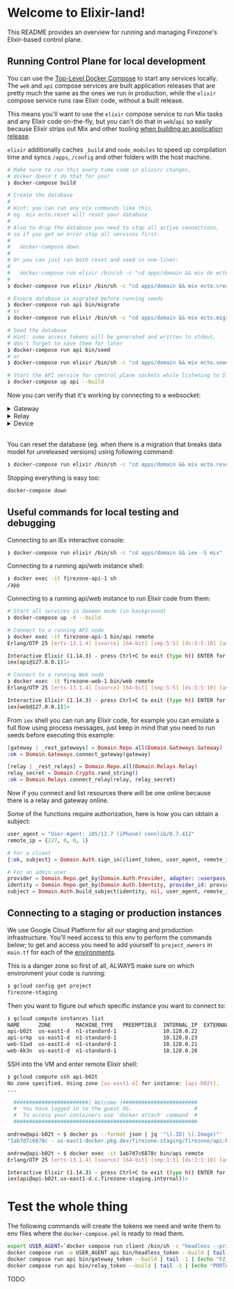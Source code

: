 # Welcome to Elixir-land!

This README provides an overview for running and managing Firezone's Elixir-based control plane.

## Running Control Plane for local development

You can use the [Top-Level Docker Compose](../docker-compose.yml) to start any services locally. The `web` and `api` compose services are built application releases that are pretty much the same as the ones we run in production, while the `elixir` compose service runs raw Elixir code, without a built release.

This means you'll want to use the `elixir` compose service to run Mix tasks and any Elixir code on-the-fly, but you can't do that in `web`/`api` so easily because Elixir strips out Mix and other tooling [when building an application release](https://hexdocs.pm/mix/Mix.Tasks.Release.html).

`elixir` additionally caches `_build` and `node_modules` to speed up compilation time and syncs
`/apps`, `/config` and other folders with the host machine.

```bash
# Make sure to run this every time code in elixir/ changes,
# docker doesn't do that for you!
❯ docker-compose build

# Create the database
#
# Hint: you can run any mix commands like this,
# eg. mix ecto.reset will reset your database
#
# Also to drop the database you need to stop all active connections,
# so if you get an error stop all services first:
#
#   docker-compose down
#
# Or you can just run both reset and seed in one-liner:
#
#   docker-compose run elixir /bin/sh -c "cd apps/domain && mix do ecto.reset, ecto.seed"
#
❯ docker-compose run elixir /bin/sh -c "cd apps/domain && mix ecto.create"

# Ensure database is migrated before running seeds
❯ docker-compose run api bin/migrate
# or
❯ docker-compose run elixir /bin/sh -c "cd apps/domain && mix ecto.migrate"

# Seed the database
# Hint: some access tokens will be generated and written to stdout,
# don't forget to save them for later
❯ docker-compose run api bin/seed
# or
❯ docker-compose run elixir /bin/sh -c "cd apps/domain && mix ecto.seed"

# Start the API service for control plane sockets while listening to STDIN (where you will see all the logs)
❯ docker-compose up api --build
```

Now you can verify that it's working by connecting to a websocket:

<details>
  <summary>Gateway</summary>

```elixir
❯ export GATEWAY_TOKEN_FROM_SEEDS="SFMyNTY.g2gDaAJtAAAAJDNjZWYwNTY2LWFkZmQtNDhmZS1hMGYxLTU4MDY3OTYwOGY2Zm0AAABAamp0enhSRkpQWkdCYy1vQ1o5RHkyRndqd2FIWE1BVWRwenVScjJzUnJvcHg3NS16bmhfeHBfNWJUNU9uby1yYm4GAJXr4emIAWIAAVGA.jz0s-NohxgdAXeRMjIQ9kLBOyd7CmKXWi2FHY-Op8GM"
❯ websocat --header="User-Agent: iOS/12.7 (iPhone) connlib/0.7.412" "ws://127.0.0.1:8081/gateway/websocket?token=${GATEWAY_TOKEN_FROM_SEEDS}&external_id=thisisrandomandpersistent&name_suffix=kkX1&public_key=kceI60D6PrwOIiGoVz6hD7VYCgD1H57IVQlPJTTieUE="
```

</details>
<details>
  <summary>Relay</summary>

```elixir
❯ export RELAY_TOKEN_FROM_SEEDS="SFMyNTY.g2gDaAJtAAAAJDcyODZiNTNkLTA3M2UtNGM0MS05ZmYxLWNjODQ1MWRhZDI5OW0AAABARVg3N0dhMEhLSlVWTGdjcE1yTjZIYXRkR25mdkFEWVFyUmpVV1d5VHFxdDdCYVVkRVUzbzktRmJCbFJkSU5JS24GAMDq4emIAWIAAVGA.fLlZsUMS0VJ4RCN146QzUuINmGubpsxoyIf3uhRHdiQ"
❯ websocat --header="User-Agent: Linux/5.2.6 (Debian; x86_64) relay/0.7.412" "ws://127.0.0.1:8081/relay/websocket?token=${RELAY_TOKEN_FROM_SEEDS}&ipv4=24.12.79.100&ipv6=4d36:aa7f:473c:4c61:6b9e:2416:9917:55cc"

# Here is what you will see in docker logs firezone-api-1
# {"time":"2023-06-05T23:16:01.537Z","severity":"info","message":"CONNECTED TO API.Relay.Socket in 251ms\n  Transport: :websocket\n  Serializer: Phoenix.Socket.V1.JSONSerializer\n  Parameters: %{\"ipv4\" => \"24.12.79.100\", \"ipv6\" => \"4d36:aa7f:473c:4c61:6b9e:2416:9917:55cc\", \"stamp_secret\" => \"[FILTERED]\", \"token\" => \"[FILTERED]\"}","metadata":{"domain":["elixir"],"erl_level":"info"}}

# After this you need to join the `relay` topic and pass a `stamp_secret` in the payload.
# For details on this structure see https://hexdocs.pm/phoenix/Phoenix.Socket.Message.html
> {"event":"phx_join","topic":"relay","payload":{"stamp_secret":"makemerandomplz"},"ref":"unique_string_ref","join_ref":"unique_join_ref"}

{"event":"phx_reply","payload":{"response":{},"status":"ok"},"ref":"unique_string_ref","topic":"relay"}
{"event":"init","payload":{},"ref":null,"topic":"relay"}
```

</details>
<details>
  <summary>Device</summary>

```elixir
❯ export CLIENT_TOKEN_FROM_SEEDS="SFMyNTY.g2gDaANkAAhpZGVudGl0eW0AAAAkN2RhN2QxY2QtMTExYy00NGE3LWI1YWMtNDAyN2I5ZDIzMGU1bQAAACDZI3ehOZSu3JOSMREkvzrtKjs8jkrW6fpbVw9opDYmi24GANjCD-qIAWIB4TOA.XhoLEDjIzuv1SXEVUV6lfIHW12n5-J5aBDUKCl8ovMk"

# Panel will only accept token if it's coming with this User-Agent header and from IP 172.28.0.1
❯ export CLIENT_USER_AGENT="iOS/12.5 (iPhone) connlib/0.7.412"

❯ websocat --header="User-Agent: ${CLIENT_USER_AGENT}" "ws://127.0.0.1:8081/device/websocket?token=${CLIENT_TOKEN_FROM_SEEDS}&external_id=thisisrandomandpersistent&name_suffix=kkX1&public_key=kceI60D6PrwOIiGoVz6hD7VYCgD1H57IVQlPJTTieUE="

# Here is what you will see in docker logs firezone-api-1
# firezone-api-1  | {"domain":["elixir"],"erl_level":"info","logging.googleapis.com/sourceLocation":{"file":"lib/phoenix/logger.ex","line":306,"function":"Elixir.Phoenix.Logger.phoenix_socket_connected/4"},"message":"CONNECTED TO API.Device.Socket in 83ms\n  Transport: :websocket\n  Serializer: Phoenix.Socket.V1.JSONSerializer\n  Parameters: %{\"external_id\" => \"thisisrandomandpersistent\", \"name_suffix\" => \"kkX1\", \"public_key\" => \"[FILTERED]\", \"token\" => \"[FILTERED]\"}","severity":"INFO","time":"2023-06-23T21:01:49.566Z"}
```

</details>
<br />

You can reset the database (eg. when there is a migration that breaks data model for unreleased versions) using following command:

```bash
❯ docker-compose run elixir /bin/sh -c "cd apps/domain && mix ecto.reset"
```

Stopping everything is easy too:

```bash
docker-compose down
```

## Useful commands for local testing and debugging

Connecting to an IEx interactive console:

```bash
❯ docker-compose run elixir /bin/sh -c "cd apps/domain && iex -S mix"
```

Connecting to a running api/web instance shell:

```bash
❯ docker exec -it firezone-api-1 sh
/app
```

Connecting to a running api/web instance to run Elixir code from them:

```bash
# Start all services in daemon mode (in background)
❯ docker-compose up -d --build

# Connect to a running API node
❯ docker exec -it firezone-api-1 bin/api remote
Erlang/OTP 25 [erts-13.1.4] [source] [64-bit] [smp:5:5] [ds:5:5:10] [async-threads:1]

Interactive Elixir (1.14.3) - press Ctrl+C to exit (type h() ENTER for help)
iex(api@127.0.0.1)1>

# Connect to a running Web node
❯ docker exec -it firezone-web-1 bin/web remote
Erlang/OTP 25 [erts-13.1.4] [source] [64-bit] [smp:5:5] [ds:5:5:10] [async-threads:1]

Interactive Elixir (1.14.3) - press Ctrl+C to exit (type h() ENTER for help)
iex(web@127.0.0.1)1>
```

From `iex` shell you can run any Elixir code, for example you can emulate a full flow using process messages,
just keep in mind that you need to run seeds before executing this example:

```elixir
[gateway | _rest_gateways] = Domain.Repo.all(Domain.Gateways.Gateway)
:ok = Domain.Gateways.connect_gateway(gateway)

[relay | _rest_relays] = Domain.Repo.all(Domain.Relays.Relay)
relay_secret = Domain.Crypto.rand_string()
:ok = Domain.Relays.connect_relay(relay, relay_secret)
```

Now if you connect and list resources there will be one online because there is a relay and gateway online.

Some of the functions require authorization, here is how you can obtain a subject:

```elixir
user_agent = "User-Agent: iOS/12.7 (iPhone) connlib/0.7.412"
remote_ip = {127, 0, 0, 1}

# For a client
{:ok, subject} = Domain.Auth.sign_in(client_token, user_agent, remote_ip)

# For an admin user
provider = Domain.Repo.get_by(Domain.Auth.Provider, adapter: :userpass)
identity = Domain.Repo.get_by(Domain.Auth.Identity, provider_id: provider.id, provider_identifier: "firezone@localhost")
subject = Domain.Auth.build_subject(identity, nil, user_agent, remote_ip)
```

## Connecting to a staging or production instances

We use Google Cloud Platform for all our staging and production infrastructure. You'll need access to this env to perform the commands below; to get and access you need to add yourself to `project_owners` in `main.tf` for each of the [environments](../terraform/environments).

This is a danger zone so first of all, ALWAYS make sure on which environment your code is running:

```bash
❯ gcloud config get project
firezone-staging
```

Then you want to figure out which specific instance you want to connect to:

```bash
❯ gcloud compute instances list
NAME      ZONE        MACHINE_TYPE   PREEMPTIBLE  INTERNAL_IP  EXTERNAL_IP  STATUS
api-b02t  us-east1-d  n1-standard-1               10.128.0.22               RUNNING
api-srkp  us-east1-d  n1-standard-1               10.128.0.23               RUNNING
web-51wd  us-east1-d  n1-standard-1               10.128.0.21               RUNNING
web-6k3n  us-east1-d  n1-standard-1               10.128.0.20               RUNNING
```

SSH into the VM and enter remote Elixir shell:

```bash
❯ gcloud compute ssh api-b02t
No zone specified. Using zone [us-east1-d] for instance: [api-b02t].
...

  ########################[ Welcome ]########################
  #  You have logged in to the guest OS.                    #
  #  To access your containers use 'docker attach' command  #
  ###########################################################

andrew@api-b02t ~ $ docker ps --format json | jq '"\(.ID) \(.Image)"'
"1ab7d7c6878c - us-east1-docker.pkg.dev/firezone-staging/firezone/api:branch-andrew_deployment"

andrew@api-b02t ~ $ docker exec -it 1ab7d7c6878c bin/api remote
Erlang/OTP 25 [erts-13.1.4] [source] [64-bit] [smp:1:1] [ds:1:1:10] [async-threads:1] [jit]

Interactive Elixir (1.14.3) - press Ctrl+C to exit (type h() ENTER for help)
iex(api@api-b02t.us-east1-d.c.firezone-staging.internal)1>
```

# Test the whole thing

The following commands will create the tokens we need and write them to env files where the `docker-compose.yml` is ready to read them.

```bash
export USER_AGENT=`docker compose run client /bin/sh -c "headless --print-agent"`
docker compose run -e USER_AGENT api bin/headless_token --build | tail -1 | (echo "FZ_SECRET=" && cat) | tr -d '\n' | tee headless_variables.env
docker compose run api bin/gateway_token --build | tail -1 | (echo "FZ_SECRET=" && cat) | tr -d '\n' | tee gateway_variables.env
docker compose run api bin/relay_token --build | tail -1 | (echo "PORTAL_TOKEN=" && cat) | tr -d '\n' | tee relay_variables.env
```

TODO